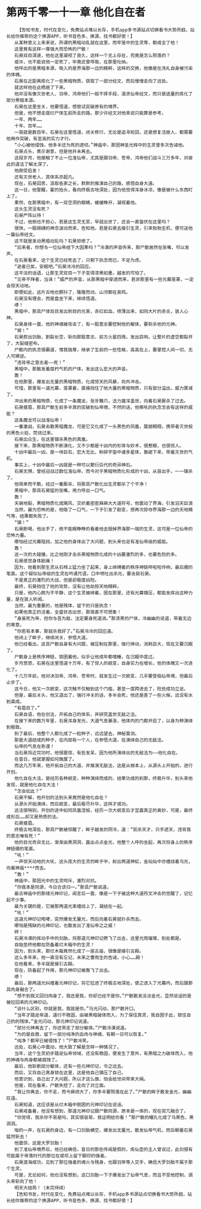 # 第两千零一十一章 他化自在者
        【告知书友，时代在变化，免费站点难以长存，手机app多书源站点切换看书大势所趋，站长给你推荐的这个换源APP，听书音色多、换源、找书都好使！】
       从某种意义上来来说，所谓的黑暗动乱就在这里，而牢笼中的生灵等，都成全了他！
       这里竟有这样一尊强大而恐怖的尸骸！
       石昊双目深邃，他在这里凝视了良久，这样一个无上存在，究竟是怎么殒落的？
       或许，也不能说他一定死了，毕竟还曾呼吸，在那里吐纳。
       他呼出的是黑暗本源，吸入的是界海那一边的精粹，这样的交换，他像是在洗礼自身被污染的体魄。
       石昊在近距离炼化了一些黑暗物质，获取了一部分经文，而后慢慢走向了远处。
       就这样他在此栖居了下来。
       他并没有像灭世老人、羽帝、鸿帝他们一般不择手段，渴求仙帝经文，而只是适量的炼化了部分黑暗本源。
       石昊在这里坐关，他要悟道，想尝试突破原有的境界。
       但是，他不想走腐烂尸体生前所走的路，那少许经文对他来说只能算是参考。
       一年、两年……
       十年、百年……
       一晃就是数百年，石昊在这里悟道，闭关修行，无论是追寻轮回，还是想复活故人，都需要他再作突破，有至高的实力才行。
       “小心被他侵蚀，他多半还为死的透彻。”神庙中，那团神圣光辉中的生灵曾多次告诫他。
       石昊点头，表示谢意，但是他并未离去。
       这段岁月，他接触了不止一位准仙帝，尤其是跟羽帝、苍帝、鸿帝他们战斗三万多年，对彼此的道法了解太深了。
       他颇受启发！
       还有灭世老人，其体系亦超凡。
       现在，石昊回思，汲取各家之长，默默的推演自己的路，感悟自身大道。
       这一日，他警醒，霍的抬头，看向终极古地深处，因为他觉得浑身冰凉，像是被什么东西盯上了。
       果然，在那黑暗中，有一双空洞的眼睛，缓缓睁开，凝视着他。
       这头生灵没有死？
       石昊严阵以待！
       不过，他倒也不担心，若是这生灵无恙，早就出世了，还会一直蛰伏在这里吗？
       很快，一股磅礴的神念波动而来，告知他，若是石昊去接引生灵，引来勃勃生机，便可送他一篇仙帝经文。
       这不就是发动黑暗动乱吗？石昊拒绝了。
       “后来者，你想与一位仙帝结下大因果吗？”冷漠的声音传来，那尸骸居然在张嘴，可以发声。
       在石昊看来，这个生灵已经死去了，只剩下执念而已，不足为虑。
       “逝者已矣，安眠吧。”石昊冷冷的回应。
       这平淡的话语，让那生灵双目一下子变得漆黑如墨，越发的可怕了。
       “见帝不拜者，当诛！”威严的声音，从那黑暗中穿透而来，若非那里有一些光幕笼罩，一定会惊天动地。
       即便如此，这片古地也颤抖了，隆隆而动，山河都在哀鸣。
       石昊没有理会，而是盘坐下来，继续悟道。
       哧！
       黑暗中，那具尸体双目发出刺目的光束，赤红如血，喷薄出来，如同大片的赤炎，骇人心神。
       石昊身体一震，他的神魂被攻击了，有一股意志要控制他的躯体，要斩杀他的元神。
       “锵！”
       石昊祭出剑胎，割裂长空，斩向那股意志，前方火星四溅，发出巨响，让整片的虚空都裂开了，大裂缝密布。
       尸骸内的执念很霸道，惟我独尊，继承了生前的一些性格，高高在上，要掌控人间一切，无人可拂逆。
       “违背帝之意志者——死！”
       黑暗中，那散发着腐朽气机的尸体，发出这么宏大的声音。
       轰！
       在他那里，爆发出无量的黑暗物质，化成惊天的风暴，向外冲击。
       可惜，那里有一道光幕，笼罩着，直接挡住了他大量的黑暗物质，只有部分溢出，威力骤减了。
       冲出来的黑暗物质，化成了一条魔龙，张牙舞爪，法力雄浑盖世，向着石昊厮杀了过去。
       石昊蹙眉，那具尸骸生前多半真的突破到仙帝境，不然的话，他嘶吼的执念怎会有这样的威能？
       这条魔龙可以战准仙帝！
       一番激战，石昊击散黑暗魔龙，可是它又化成了一头黑色的凤凰，展翅翱翔，携带者灭世般的黑色火焰，焚烧过来。
       石昊出众生，在这里镇杀黑色的真凰。
       接下来，那黑暗物质不断演化，又不少都是十凶内的形体与妙术，很惹眼，也很惊人。
       十凶中最后一凶，是一块巨石，宏大无比，粉碎宇宙中诸多星体，轰砸下来，带着灭世的气机。
       事实上，十凶中最后一凶就是一种可以繁衍后代的奇异神石。
       石昊无惧，曾经迎战过数位准仙帝，而今对于黑暗物质化形成的十凶，从容出手，一一镇杀了。
       他简单而干脆，经过一番厮杀，将那具尸骸化出生灵都杀了个干净！
       黑暗中，那具石昊猛的张嘴，用力呼出一口气。
       轰！
       天崩地裂，黑暗物质化成飓风，交织着密密麻麻大大道符号，他震动了界海，引发滔天巨浪
       当然，最为恐怖的是，他吸了一口气，一下子引发了剧变，想再次掠夺界海那一边的天地精气等，结果都失败了。
       “镇！”
       石昊断喝，他出手了，绝不能眼睁睁的看着他去毁掉界海那一端的生灵，这可是一位仙帝的恐怖力量。
       哪怕经过光幕阻挡，加之他的身体出了大问题，到头来也足有准仙帝级的威能。
       轰！
       这一次的大碰撞，比之他刚才击杀黑暗物质化成的十凶要激烈的多，也要危险的多。
       石昊感觉身体剧痛！
       因为，他看到那生灵从石椅上猛力坐了起来，身上绑缚着的秩序神链哗啦啦作响，最后绷的笔直。这个疑似仙帝级的生灵在吟诵咒语，口中喷吐出杀光，要击毙石昊。
       不是真正的激烈的大战，但是却极度凶险。
       最终，石昊挡住了他的攻势，没有让他劫掠天地精粹。
       只是，他内心颇为不平静，这个生灵被绑着，困在那里，还有光幕镇压，都能发挥出这种力量，是在骇人听闻。
       当然，最为重要的，他是残体，留下的只是执念！
       如果他真正的活着，全盛状态出世，那简直不可想象！
       “身虽死为帝，但你与吾为敌，注定要身死道消。”那漆黑的尸体，冷幽幽的说道，带着无边的寒意。
       “你若有本事，那就杀我好了。”石昊冷冷的回应道。
       他闭上了眸子，继续闭关，参悟大道。
       他已经看出，这具尸骸自身有大问题，被压制在那里，强行挣动，消耗巨大，现在又要沉眠了。
       尸骸身上是秩序神链，锁困着他，似乎让他成年都嗜睡，在沉眠中度过。
       岁月悠悠，石昊在这里悟道十万年，有了惊人的蜕变，自身实力在增长，他的体魄又一次进化了。
       十几万年前，他对决羽帝、鸿帝、苍帝时，就发生过一次蜕变，几乎要登临仙帝境，但最后止步了。
       这今日，他又一次蜕变，这次触不仅触到这个门槛，甚至一度跨进去了，险些成功立足。
       但是，最后关头，他又退出了，强行冲关的话，多半会死，他还是差了一些火候，远没有水到渠成。
       “有眉目了。”
       石昊自语，他在创法，开拓自己的体系，并研究盖世无敌之法。
       在接下来的数万年里，石昊浑身发光，大道气息暴涨，他体内的门都开启了，以身为种演绎到极致。
       到了最后，他整个人都化成了一粒种子，远远望去，神秘莫测。
       那是大道结成的种子，在内部有一个人，在参悟大道，在演绎自己的无敌法。
       仙帝的气息在弥漫！
       当石昊将近完功时，他很震惊，有些发呆，因为他所演绎出的无敌法为——他化自在。
       在昔日，他就掌握如何施展了。
       而这几万年来，他开拓自己的大道，并推演无敌法，这是从根本上，从源头上开始的，进行开创。
       他化自在大法，是经历各种蜕变，种种演绎而成的，结果功成的刹那，终极升华，到头来他发现，就是他化自在大法！
       “怎会如此？”
       石昊不解，他开创的法到头来竟然是他化自在？
       从源头开始演绎，而后蜕变，最后极尽升华，这样才成功。
       这法很特别，开创的途中如同凤凰涅般，经历一次大蜕变后才显露真正的奥妙，可是，最终成形后……却又是熟悉的法。
       石昊蹙眉。
       终极古地深处，那具尸骸被惊醒了，眸子越发的阴冷，道：“扼杀天才，只手遮天，违背我的意志唯有死！”
       他的目光奇异无比，渐渐由黑洞洞，露出点点金光，他整个人呼的坐起，再次将身上的秩序神链绷的笔直。
       “吼！”
       一声惊天动地的大吼，这头庞大的生灵的眸子中，射出两道神虹，金灿灿中亦缠绕着乌光，向着神庙****而去。
       “轰！”
       神庙中，那团光中的生灵呵斥，激烈对抗。
       “你我本是同源，今日合该归一。”那具尸骸说道。
       最古神庙中的那缕元神印记，闻言后一震，像是一下子被这种大道符文冲击的觉醒了，记忆起不少事。
       最为关键的是，它被那两道光束缠绕上了，凝结在一起。
       “吼！”
       这道元神印记咆哮，突然爆发无量光，而后向着石昊就扑杀而去。
       哪怕是残缺的元神印记，也散发出了准仙帝之之威！
       砰！
       石昊冷漠的挥动手中的剑胎，将那道元神印记劈飞了出去，这里光雨璀璨，到处都是。
       自始至终他都在防备着烂木箱中的生灵！
       因为，到头来，那烂木箱竟然化成了一座古庙，很像是接引古殿。
       这么多年来，他一直没有忘记，未来之曹雨生的告诫，小心……殿！
       在他看来，多半就是接引古殿。
       现在，防备起了作用，那元神印记被轰飞了出去。
       哧！
       最后，那两道光纠缠着元神印记，将它拉进了终极古地深处，使之进入了光幕内，而后跟那具肉身融合了。
       “想不到我又回归肉身了，我还是我，你却已经不是你。”尸骸散发淡淡金光，显然说话的是被拉回来的元神印记。
       “谈什么区别，你就是我，我就是你。”乌光闪动，那尸骸开口。
       “当年才踏足帝道，道行不稳固，由被黑暗破体而入，为了保住真灵，我自困于此，锁住自己的的残体。”金光闪动，那元神印记说道。
       “部分元神离去了，你还带走了部分躯体。”尸骸冷漠说道。
       “为的是自救，留下一部分纯净的血肉与神魂，有朝一日可以恢复。”
       “纯净？都早已被侵蚀了！”尸骸冷笑。
       远处，石昊心中震动，他大致了解是怎样一种情况了。
       当年，这个生灵初步踏足仙帝领域，还没有稳固，便发生了意外，有黑暗之力破体而入，他的神魂与肉身都被腐蚀了。
       最后，他斩断部分躯体，还有一些元神印记，令之远去。
       而后，又将自己真身锁在这里，这是他自己镇压了自己。
       他意识到，自己出了大问题，所以才这么做，怕会给世间带来大祸。
       但是，现在看来，尸骸失控了，走向了对立面。
       “我让你离去，你不走，而今麻烦大了，你多半要殒落在此了。”尸骸的眸子散发金光，幽幽叹道。
       石昊知道，这应该是从烂木箱中脱困的元神印记在说话。
       石昊戒备着，他没有想到，那道元神印记跟尸骸同源，原本是一体的，现在突兀融合了。
       “你觉得，我杀你不易是吗，其实很容易，我证明给你看！”那尸骸的瞳孔化成了乌黑色，黑洞洞。
       嗡的一声，在石昊的身边，有一口剑胎横空，爆发出无量光，散发仙帝气机，而后朝着石昊猛然斩去！
       他震惊，这是大罗剑胎！
       到了准仙帝境界后，他已经确信，昔日的那些传闻是假的，炼仙壶的主人曾说过，此剑很有可能属于帝落时代的那位在堤坝上留下脚印的强者。
       石昊渡海成功，见到了那位强者的魂火与残身，也跟羽帝等人交手，确信大罗剑胎不属于那个生灵。
       可是，无论如何，他也没有想到，这口剑胎一下子爆发出了仙帝气息，而且不受他控制，调头来斩向了他！
       明天大结局！（未完待续）
       【告知书友，时代在变化，免费站点难以长存，手机app多书源站点切换看书大势所趋，站长给你推荐的这个换源APP，听书音色多、换源、找书都好使！】